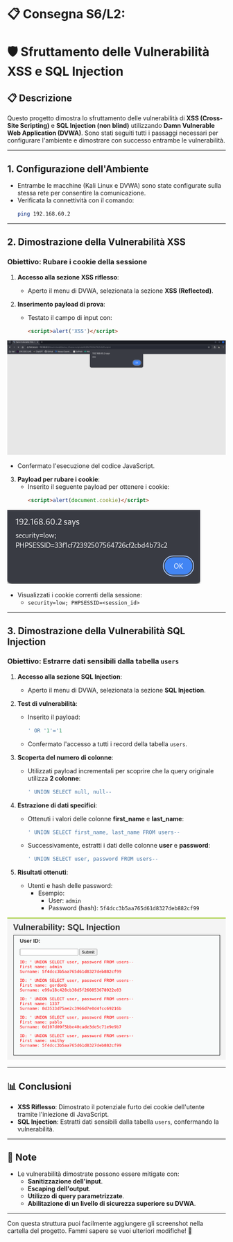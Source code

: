 # 📋 Consegna S6/L2: 
# 🛡️ Sfruttamento delle Vulnerabilità XSS e SQL Injection

## 📋 Descrizione
Questo progetto dimostra lo sfruttamento delle vulnerabilità di **XSS (Cross-Site Scripting)** e **SQL Injection (non blind)** utilizzando **Damn Vulnerable Web Application (DVWA)**. Sono stati seguiti tutti i passaggi necessari per configurare l'ambiente e dimostrare con successo entrambe le vulnerabilità.

---

## 1. Configurazione dell'Ambiente
- Entrambe le macchine (Kali Linux e DVWA) sono state configurate sulla stessa rete per consentire la comunicazione.
- Verificata la connettività con il comando:
  ```bash
  ping 192.168.60.2
  ```

---

## 2. Dimostrazione della Vulnerabilità XSS
### **Obiettivo: Rubare i cookie della sessione**

1. **Accesso alla sezione XSS riflesso**:
   - Aperto il menu di DVWA, selezionata la sezione **XSS (Reflected)**.

2. **Inserimento payload di prova**:
   - Testato il campo di input con:
     ```html
     <script>alert('XSS')</script>
     ```
![XSSHTMLvulnerable](./XSSHTMLvulnerable.png)

   - Confermato l'esecuzione del codice JavaScript.

3. **Payload per rubare i cookie**:
   - Inserito il seguente payload per ottenere i cookie:
     ```html
     <script>alert(document.cookie)</script>
     ```
![CookieAttuali](./CookieAttuali.png)

   - Visualizzati i cookie correnti della sessione:
     - `security=low; PHPSESSID=<session_id>`

---

## 3. Dimostrazione della Vulnerabilità SQL Injection
### **Obiettivo: Estrarre dati sensibili dalla tabella `users`**

1. **Accesso alla sezione SQL Injection**:
   - Aperto il menu di DVWA, selezionata la sezione **SQL Injection**.

2. **Test di vulnerabilità**:
   - Inserito il payload:
     ```sql
     ' OR '1'='1
     ```
   - Confermato l'accesso a tutti i record della tabella `users`.

3. **Scoperta del numero di colonne**:
   - Utilizzati payload incrementali per scoprire che la query originale utilizza **2 colonne**:
     ```sql
     ' UNION SELECT null, null--
     ```

4. **Estrazione di dati specifici**:
   - Ottenuti i valori delle colonne **first_name** e **last_name**:
     ```sql
     ' UNION SELECT first_name, last_name FROM users--
     ```
   - Successivamente, estratti i dati delle colonne **user** e **password**:
     ```sql
     ' UNION SELECT user, password FROM users--
     ```

5. **Risultati ottenuti**:
   - Utenti e hash delle password:
     - Esempio:
       - User: `admin`
       - Password (hash): `5f4dcc3b5aa765d61d8327deb882cf99`

![Estrazuserpassword](./Estrazuserpassword.png)

---

## 📊 Conclusioni
- **XSS Riflesso**: Dimostrato il potenziale furto dei cookie dell'utente tramite l'iniezione di JavaScript.
- **SQL Injection**: Estratti dati sensibili dalla tabella `users`, confermando la vulnerabilità.

---

## 📌 Note
- Le vulnerabilità dimostrate possono essere mitigate con:
  - **Sanitizzazione dell'input**.
  - **Escaping dell'output**.
  - **Utilizzo di query parametrizzate**.
  - **Abilitazione di un livello di sicurezza superiore su DVWA**.

---

Con questa struttura puoi facilmente aggiungere gli screenshot nella cartella del progetto. Fammi sapere se vuoi ulteriori modifiche! 🚀

